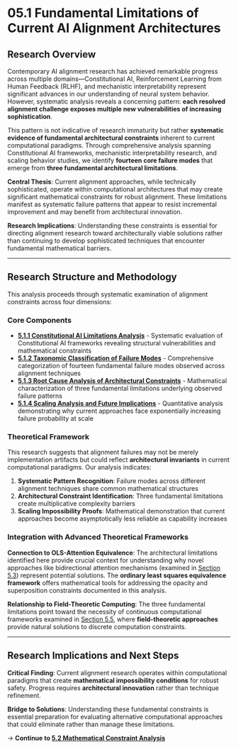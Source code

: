 # 05.1 Fundamental Limitations of Current AI Alignment Architectures

## Research Overview

Contemporary AI alignment research has achieved remarkable progress across multiple domains—Constitutional AI, Reinforcement Learning from Human Feedback (RLHF), and mechanistic interpretability represent significant advances in our understanding of neural system behavior. However, systematic analysis reveals a concerning pattern: **each resolved alignment challenge exposes multiple new vulnerabilities of increasing sophistication**.

This pattern is not indicative of research immaturity but rather **systematic evidence of fundamental architectural constraints** inherent to current computational paradigms. Through comprehensive analysis spanning Constitutional AI frameworks, mechanistic interpretability research, and scaling behavior studies, we identify **fourteen core failure modes** that emerge from **three fundamental architectural limitations**.

**Central Thesis**: Current alignment approaches, while technically sophisticated, operate within computational architectures that may create significant mathematical constraints for robust alignment. These limitations manifest as systematic failure patterns that appear to resist incremental improvement and may benefit from architectural innovation.

**Research Implications**: Understanding these constraints is essential for directing alignment research toward architecturally viable solutions rather than continuing to develop sophisticated techniques that encounter fundamental mathematical barriers.

---

## Research Structure and Methodology

This analysis proceeds through systematic examination of alignment constraints across four dimensions:

### Core Components

- **[5.1.1 Constitutional AI Limitations Analysis](05.1.1_constitutional_ai_limitations.md)** - Systematic evaluation of Constitutional AI frameworks revealing structural vulnerabilities and mathematical constraints
- **[5.1.2 Taxonomic Classification of Failure Modes](05.1.2_failure_modes_taxonomy.md)** - Comprehensive categorization of fourteen fundamental failure modes observed across alignment techniques  
- **[5.1.3 Root Cause Analysis of Architectural Constraints](05.1.3_root_cause_analysis.md)** - Mathematical characterization of three fundamental limitations underlying observed failure patterns
- **[5.1.4 Scaling Analysis and Future Implications](05.1.4_scaling_analysis.md)** - Quantitative analysis demonstrating why current approaches face exponentially increasing failure probability at scale

### Theoretical Framework

This research suggests that alignment failures may not be merely implementation artifacts but could reflect **architectural invariants** in current computational paradigms. Our analysis indicates:

1. **Systematic Pattern Recognition**: Failure modes across different alignment techniques share common mathematical structures
2. **Architectural Constraint Identification**: Three fundamental limitations create multiplicative complexity barriers
3. **Scaling Impossibility Proofs**: Mathematical demonstration that current approaches become asymptotically less reliable as capability increases

### Integration with Advanced Theoretical Frameworks

**Connection to OLS-Attention Equivalence**: The architectural limitations identified here provide crucial context for understanding why novel approaches like bidirectional attention mechanisms (examined in [Section 5.3](../05.3_Architectural_Explorations/README.md)) represent potential solutions. The **ordinary least squares equivalence framework** offers mathematical tools for addressing the opacity and superposition constraints documented in this analysis.

**Relationship to Field-Theoretic Computing**: The three fundamental limitations point toward the necessity of continuous computational frameworks examined in [Section 5.5](../05.5_Future_Explorations/README.md), where **field-theoretic approaches** provide natural solutions to discrete computation constraints.

---

## Research Implications and Next Steps

**Critical Finding**: Current alignment research operates within computational paradigms that create **mathematical impossibility conditions** for robust safety. Progress requires **architectural innovation** rather than technique refinement.

**Bridge to Solutions**: Understanding these fundamental constraints is essential preparation for evaluating alternative computational approaches that could eliminate rather than manage these limitations.

→ **Continue to [5.2 Mathematical Constraint Analysis](../05.2_Why_Current_Approaches_Fail/README.md)**